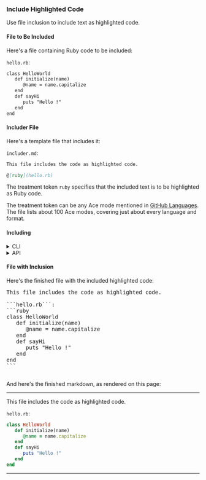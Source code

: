 ### Include Highlighted Code

Use file inclusion to include text as highlighted code.

#### File to Be Included

Here's a file containing Ruby code to be included:

```hello.rb```:
```markdown
class HelloWorld
   def initialize(name)
      @name = name.capitalize
   end
   def sayHi
      puts "Hello !"
   end
end
```

#### Includer File

Here's a template file that includes it:

```includer.md```:
```markdown
This file includes the code as highlighted code.

@[ruby](hello.rb)
```

The treatment token ```ruby``` specifies that the included text is to be highlighted as Ruby code.

The treatment token can be any Ace mode mentioned in [GitHub Languages](https://github.com/github/linguist/blob/master/lib/linguist/languages.yml).  The file lists about 100 Ace modes, covering just about every language and format.

#### Including
<details>
<summary>CLI</summary>
You can use the command-line interface to perform the inclusion.

##### Command

```sh
markdown_helper include --pristine includer.md included.md
```

(Option ```--pristine``` suppresses comment insertion.)
</details>
<details>
<summary>API</summary>
You can use the API to perform the inclusion.

##### Ruby Code

```include.rb```:
```ruby
require 'markdown_helper'

# Option :pristine suppresses comment insertion.
markdown_helper = MarkdownHelper.new(:pristine => true)
markdown_helper.include('includer.md', 'included.md')
```

##### Command

```sh
ruby include.rb
```
</details>

#### File with Inclusion

Here's the finished file with the included highlighted code:

<pre>
This file includes the code as highlighted code.

```hello.rb```:
```ruby
class HelloWorld
   def initialize(name)
      @name = name.capitalize
   end
   def sayHi
      puts "Hello !"
   end
end
```

</pre>

And here's the finished markdown, as rendered on this page:

---

This file includes the code as highlighted code.

```hello.rb```:
```ruby
class HelloWorld
   def initialize(name)
      @name = name.capitalize
   end
   def sayHi
      puts "Hello !"
   end
end
```


---
